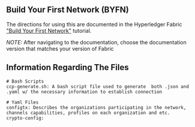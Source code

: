## Build Your First Network (BYFN)

The directions for using this are documented in the Hyperledger Fabric
["Build Your First Network"](http://hyperledger-fabric.readthedocs.io/en/latest/build_network.html) tutorial.

*NOTE:* After navigating to the documentation, choose the documentation version that matches your version of Fabric

## Information Regarding The Files ##

	# Bash Scripts 
	ccp-generate.sh: A bash script file used to generate  both .json and .yaml w/ the necessary information to establish connection

	# Yaml Files
	configtx: Describes the organizations participating in the network, channels capabilities, profiles on each organization and etc.
	crypto-config:

